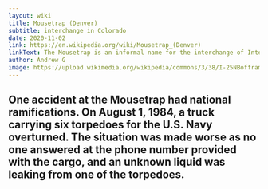```yaml
---
layout: wiki
title: Mousetrap (Denver)
subtitle: interchange in Colorado
date: 2020-11-02
link: https://en.wikipedia.org/wiki/Mousetrap_(Denver)
linkText: The Mousetrap is an informal name for the interchange of Interstate 25 and Interstate 70 in the northern part of Denver, Colorado, United States. The interchange pre-dates the Interstate Highway System, originally built as an intersection between two local roads in 1951. The interchange was completely rebuilt, starting in 1987. The re-design was prompted from an incident where a U.S. Navy truck ha
author: Andrew G
image: https://upload.wikimedia.org/wikipedia/commons/3/38/I-25NBofframptoI-70.JPG
---
```

One accident at the Mousetrap had national ramifications. On August 1, 1984, a truck carrying six torpedoes for the U.S. Navy overturned. The situation was made worse as no one answered at the phone number provided with the cargo, and an unknown liquid was leaking from one of the torpedoes.
---